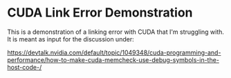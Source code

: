 # CUDA Link Error Demonstration

This is a demonstration of a linking error with CUDA that I'm struggling with.
It is meant as input for the discussion under:

https://devtalk.nvidia.com/default/topic/1049348/cuda-programming-and-performance/how-to-make-cuda-memcheck-use-debug-symbols-in-the-host-code-/
